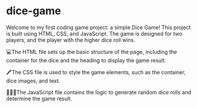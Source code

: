 # dice-game
Welcome to my first coding game project: a simple Dice Game! This project is built using HTML, CSS, and JavaScript. The game is designed for two players, and the player with the higher dice roll wins.

💻The HTML file sets up the basic structure of the page, including the container for the dice and the heading to display the game result.

🖍The CSS file is used to style the game elements, such as the container, dice images, and text.

🤸🏻‍♀️The JavaScript file contains the logic to generate random dice rolls and determine the game result.
